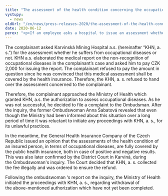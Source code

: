 ```yaml
---
title: "The assessment of the health condition concerning the occupational diseases of the insured person is free of charge"
vystupy:
  - news
oldUrl: "/en/news/press-releases-2020/the-assessment-of-the-health-condition-concerning-the-occupational-diseases-of-the-insured-person-is/"
date: 2020-06-12
perex: "<p>If an employee asks a hospital to issue an assessment whether he suffers an occupational disease the evaluation of his state of health is covered by the public health insurance &ndash; regardless whether the outcome is positive or negative.</p>"
---
```


<!-- imported from the old website -->

<p>The complainant asked Karvinská Mining Hospital a.s. (hereinafter “KHN, a. s.”) for the assessment whether he suffers from occupational diseases or not. KHN a.s. elaborated the medical report on the non-recognition of occupational diseases in the complainant’s case and asked him to pay CZK 2,000 for issuing the report. The complainant refused to pay the amount in question since he was convinced that this medical assessment shall be covered by the health insurance. Therefore, the KHN, a. s. refused to hand over the assessment concerned to the complainant.</p> <p>Therefore, the complainant approached the Ministry of Health which granted KHN, a.s. the authorization to assess occupational diseases. As he was not successful, he decided to file a complaint to the Ombudsman. After the inquiry, the former Ombudswoman Anna Šabatová revealed that even though the Ministry had been informed about this situation over a long period of time it was reluctant to initiate any proceedings with KHN, a. s., for its unlawful practices.</p> <p>In the meantime, the General Health Insurance Company of the Czech Republic issued an opinion that the assessments of the health condition of an insured person, in terms of occupational diseases, are fully covered by the public health insurance, both in case of positive and negative results. This was also later confirmed by the District Court in Karviná, during the Ombudswoman's inquiry. The Court decided that KHN, a. s. collected the fee illegally and was ordered to ensure the refund.</p> Following the ombudswoman ‘s report on the inquiry, the Ministry of Health initiated the proceedings with KHN, a. s., regarding withdrawal of the above-mentioned authorization which have not yet been completed.
